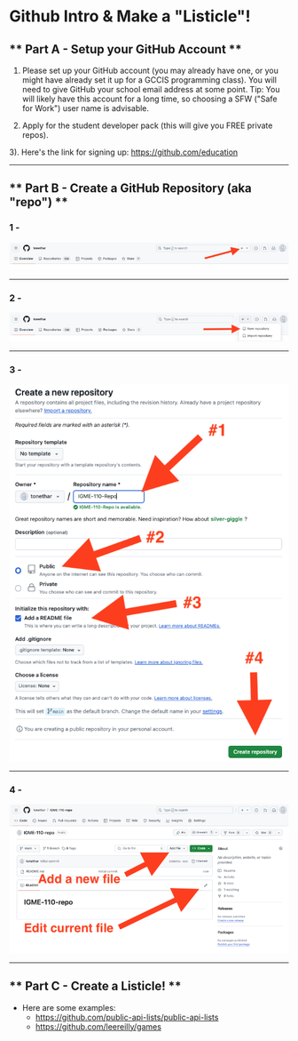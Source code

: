 # Github Intro & Make a "Listicle"!

## \*\* Part A - Setup your GitHub Account \*\*

1. Please set up your GitHub account (you may already have one, or you might have already set it up for a GCCIS programming class).
You will need to give GitHub your school email address at some point. 
Tip: You will likely have this account for a long time, so choosing a SFW ("Safe for Work") user name is advisable.

2. Apply for the student developer pack (this will give you FREE private repos).

3). Here's the link for signing up: https://github.com/education


---

## \*\* Part B - Create a GitHub Repository (aka "repo") \*\*

### 1 - 

![screenshot](_images/github-intro-1.png)

---

### 2 - 

![screenshot](_images/github-intro-2.png)

---

### 3 - 

![screenshot](_images/github-intro-3.png)

---

### 4 - 

![screenshot](_images/github-intro-4.png)

---


## \*\* Part C - Create a Listicle! \*\*

- Here are some examples:
  - https://github.com/public-api-lists/public-api-lists
  - https://github.com/leereilly/games

